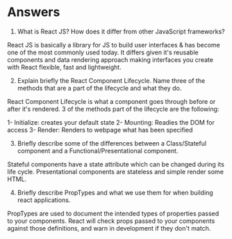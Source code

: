 # Answers

1. What is React JS? How does it differ from other JavaScript frameworks?

React JS is basically a library for JS to build user interfaces & has become one of the most commonly used today. It differs given it's reusable components and data rendering approach making interfaces you create with React flexible, fast and lightweight.

2. Explain briefly the React Component Lifecycle. Name three of the methods that are a part of the lifecycle and what they do.

React Component Lifecycle is what a component goes through before or after it's rendered. 3 of the methods part of the lifecycle are the following: 

1- Initialize: creates your default state
2- Mounting: Readies the DOM for access
3- Render: Renders to webpage what has been specified

3. Briefly describe some of the differences between a Class/Stateful component and a Functional/Presentational component.

Stateful components have a state attribute which can be changed during its life cycle. Presentational components are stateless and simple render some HTML.

4. Briefly describe PropTypes and what we use them for when building react applications.

PropTypes are used to document the intended types of properties passed to your components. React will check props passed to your components against those definitions, and warn in development if they don't match.
